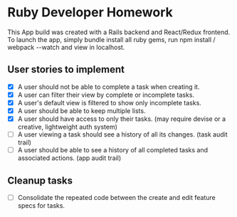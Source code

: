 Ruby Developer Homework
================

This App build was created with a Rails backend and React/Redux frontend.  To launch the app,
simply bundle install all ruby gems, run npm install / webpack --watch and view in localhost.

User stories to implement
----------------
- [x] A user should not be able to complete a task when creating it.
- [x] A user can filter their view by complete or incomplete tasks.
- [x] A user's default view is filtered to show only incomplete tasks.
- [x] A user should be able to keep multiple lists.
- [x] A user should have access to only their tasks. (may require devise or a creative, lightweight auth system)
 - [ ] A user viewing a task should see a history of all its changes. (task audit trail)
 - [ ] A user should be able to see a history of all completed tasks and associated actions. (app audit trail)

Cleanup tasks
----------------
- [ ] Consolidate the repeated code between the create and edit feature specs for tasks.
